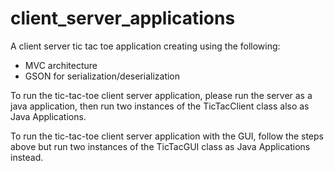 # client_server_applications

A client server tic tac toe application creating using the following:

- MVC architecture
- GSON for serialization/deserialization

To run the tic-tac-toe client server application, please run the server as a java application, then run
two instances of the TicTacClient class also as Java Applications.

To run the tic-tac-toe client server application with the GUI, follow the steps above but run two
instances of the TicTacGUI class as Java Applications instead.
